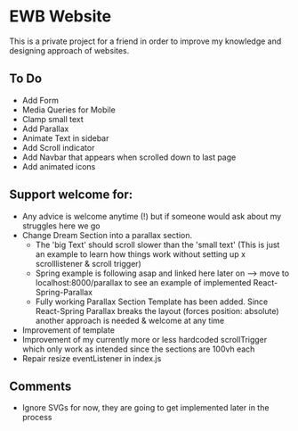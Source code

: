 # EWB Website
This is a private project for a friend in order to improve my knowledge and designing approach of websites. 


## To Do
- Add Form
- Media Queries for Mobile
- Clamp small text
- Add Parallax 
- Animate Text in sidebar
- Add Scroll indicator
- Add Navbar that appears when scrolled down to last page
- Add animated icons

## Support welcome for:
- Any advice is welcome anytime (!) but if someone would ask about my struggles here we go
- Change Dream Section into a parallax section. 
  - The 'big Text' should scroll slower than the 'small text' (This is just an example to learn how things work without setting up x scrolllistener & scroll  trigger)
  - Spring example is following asap and linked here later on --> move to localhost:8000/parallax to see an example of implemented React-Spring-Parallax
  - Fully working Parallax Section Template has been added. Since React-Spring Parallax breaks the layout (forces position: absolute) another approach is needed & welcome at any time
- Improvement of template
- Improvement of my currently more or less hardcoded scrollTrigger which only work as intended since the sections are 100vh each
- Repair resize eventListener in index.js

## Comments
- Ignore SVGs for now, they are going to get implemented later in the process
